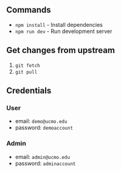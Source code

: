 ## Commands

- `npm install` - Install dependencies
- `npm run dev` - Run development server

## Get changes from upstream

1. `git fetch`
2. `git pull`

## Credentials

### User

- email: `demo@ucmo.edu`
- password: `demoaccount`

### Admin

- email: `admin@ucmo.edu`
- password: `adminaccount`
